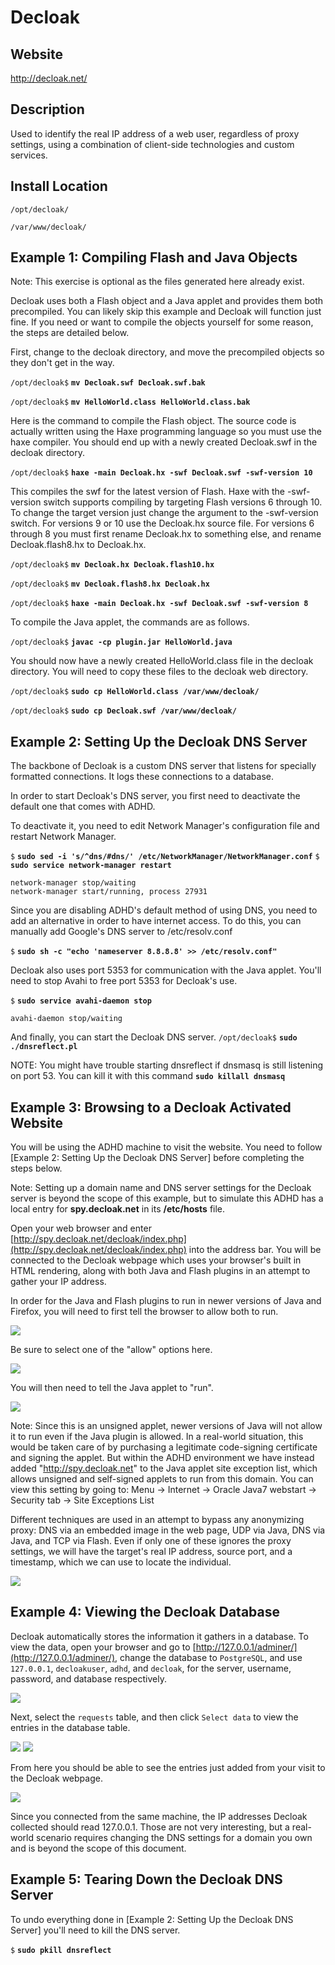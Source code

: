 
Decloak
=======

Website
-------

<http://decloak.net/>

Description
-----------

Used to identify the real IP address of a web user, regardless of proxy 
settings, using a combination of client-side technologies and custom services.

Install Location
----------------

`/opt/decloak/`

`/var/www/decloak/`


Example 1: Compiling Flash and Java Objects
-------------------------------------------

Note: This exercise is optional as the files generated here already exist.

Decloak uses both a Flash object and a Java applet and provides them both
precompiled. You can likely skip this example and Decloak will function
just fine. If you need or want to compile the objects yourself for some
reason, the steps are detailed below.

First, change to the decloak directory, and move the precompiled objects
so they don't get in the way.

`/opt/decloak$` **`mv Decloak.swf Decloak.swf.bak`**

`/opt/decloak$` **`mv HelloWorld.class HelloWorld.class.bak`**

Here is the command to compile the Flash object. The source code is
actually written using the Haxe programming language so you must use the
haxe compiler. You should end up with a newly created Decloak.swf in the
decloak directory.

`/opt/decloak$` **`haxe -main Decloak.hx -swf Decloak.swf -swf-version 10`**

This compiles the swf for the latest version of Flash. Haxe with the
-swf-version switch supports compiling by targeting Flash versions 6
through 10. To change the target version just change the argument to the
-swf-version switch. For versions 9 or 10 use the Decloak.hx source
file. For versions 6 through 8 you must first rename Decloak.hx to
something else, and rename Decloak.flash8.hx to Decloak.hx.

`/opt/decloak$` **`mv Decloak.hx Decloak.flash10.hx`**

`/opt/decloak$` **`mv Decloak.flash8.hx Decloak.hx`**

`/opt/decloak$` **`haxe -main Decloak.hx -swf Decloak.swf -swf-version 8`**

To compile the Java applet, the commands are as follows.

`/opt/decloak$` **`javac -cp plugin.jar HelloWorld.java`**

You should now have a newly created HelloWorld.class file in the decloak
directory. You will need to copy these files to the decloak web
directory.

`/opt/decloak$` **`sudo cp HelloWorld.class /var/www/decloak/`**

`/opt/decloak$` **`sudo cp Decloak.swf /var/www/decloak/`**

Example 2: Setting Up the Decloak DNS Server
--------------------------------------------

The backbone of Decloak is a custom DNS server that listens for
specially formatted connections. It logs these connections to a
database.

In order to start Decloak's DNS server, you first need to deactivate the
default one that comes with ADHD. 

To deactivate it, you need to edit
Network Manager's configuration file and restart Network Manager.

`$` **`sudo sed -i 's/^dns/#dns/' /etc/NetworkManager/NetworkManager.conf`**
`$` **`sudo service network-manager restart`**

	network-manager stop/waiting
	network-manager start/running, process 27931

Since you are disabling ADHD's default method of using DNS, you need to
add an alternative in order to have internet access. To do this, you can
manually add Google's DNS server to /etc/resolv.conf

`$` **`sudo sh -c "echo 'nameserver 8.8.8.8' >> /etc/resolv.conf"`**

Decloak also uses port 5353 for communication with the Java applet.
You'll need to stop Avahi to free port 5353 for Decloak's use.

`$` **`sudo service avahi-daemon stop`**

	avahi-daemon stop/waiting

And finally, you can start the Decloak DNS server.
`/opt/decloak$` **`sudo ./dnsreflect.pl`**

NOTE: You might have trouble starting dnsreflect if dnsmasq is still listening on port 53.  You can kill it with this command **`sudo killall dnsmasq`**

Example 3: Browsing to a Decloak Activated Website
--------------------------------------------------

You will be using the ADHD machine to visit the website. You need to
follow [Example 2: Setting Up the Decloak DNS Server] before completing 
the steps below. 

Note: Setting up a domain name and DNS server settings for the 
Decloak server is beyond the scope of this example, but to simulate this
ADHD has a local entry for **spy.decloak.net** in its **/etc/hosts** file.

Open your web browser and enter
[http://spy.decloak.net/decloak/index.php](http://spy.decloak.net/decloak/index.php)
into the address bar. You will be connected to the Decloak webpage which
uses your browser's built in HTML rendering, along with both Java and
Flash plugins in an attempt to gather your IP address. 

In order for the Java and Flash plugins to run in newer versions of Java and Firefox, 
you will need to first tell the browser to allow both to run.

![](Decloak_files/allow_plugins_1.png)

Be sure to select one of the "allow" options here.

![](Decloak_files/allow_plugins_2.png)

You will then need to tell the Java applet to "run".

![](Decloak_files/run_java_applet.png)

Note: Since this is an unsigned applet, newer versions of Java will not allow it to
run even if the Java plugin is allowed. In a real-world situation, this would be 
taken care of by purchasing a legitimate code-signing certificate and signing the 
applet. But within the ADHD environment we have instead added "http://spy.decloak.net"
to the Java applet site exception list, which allows unsigned and self-signed applets
to run from this domain. You can view this setting by going to:
Menu -> Internet -> Oracle Java7 webstart -> Security tab -> Site Exceptions List

Different techniques are used in an attempt to bypass any anonymizing proxy: 
DNS via an embedded image in the web page, UDP via Java, DNS via Java, and TCP via Flash.
Even if only one of these ignores the proxy settings, we will have the target's real
IP address, source port, and a timestamp, which we can use to locate the individual.

![](Decloak_files/image001.png)

Example 4: Viewing the Decloak Database
---------------------------------------

Decloak automatically stores the information it gathers in a database.
To view the data, open your browser and go to
[http://127.0.0.1/adminer/](http://127.0.0.1/adminer/), change the
database to `PostgreSQL`, and use `127.0.0.1`, `decloakuser`, `adhd`,
and `decloak`, for the server, username, password, and database
respectively.

![](Decloak_files/image003.png)

Next, select the `requests` table, and then click `Select data` to view
the entries in the database table.

![](Decloak_files/image004.png) ![](Decloak_files/image005.png)

From here you should be able to see the entries just added from your
visit to the Decloak webpage.

![](Decloak_files/image006.png)

Since you connected from the same machine, the IP addresses Decloak
collected should read 127.0.0.1. Those are not very interesting, but a
real-world scenario requires changing the DNS settings for a domain you
own and is beyond the scope of this document.

Example 5: Tearing Down the Decloak DNS Server
----------------------------------------------

To undo everything done in [Example 2: Setting Up the Decloak DNS Server] you'll need to kill the DNS server.

`$` **`sudo pkill dnsreflect`**
